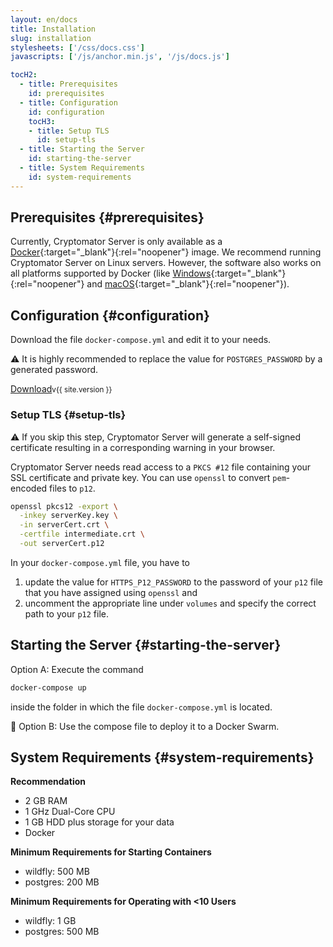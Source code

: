 ```yaml
---
layout: en/docs
title: Installation
slug: installation
stylesheets: ['/css/docs.css']
javascripts: ['/js/anchor.min.js', '/js/docs.js']

tocH2:
  - title: Prerequisites
    id: prerequisites
  - title: Configuration
    id: configuration
    tocH3:
    - title: Setup TLS
      id: setup-tls
  - title: Starting the Server
    id: starting-the-server
  - title: System Requirements
    id: system-requirements
---
```

## Prerequisites {#prerequisites}
Currently, Cryptomator Server is only available as a [Docker](https://www.docker.com/){:target="_blank"}{:rel="noopener"} image. We recommend running Cryptomator Server on Linux servers. However, the software also works on all platforms supported by Docker (like [Windows](https://docs.docker.com/docker-for-windows/){:target="_blank"}{:rel="noopener"} and [macOS](https://docs.docker.com/docker-for-mac/){:target="_blank"}{:rel="noopener"}).

## Configuration {#configuration}
Download the file `docker-compose.yml` and edit it to your needs.

:warning: It is highly recommended to replace the value for `POSTGRES_PASSWORD` by a generated password.

<a class="btn btn-outline-primary" href="/assets/docker-compose.yml" download="docker-compose.yml">Download</a><small class="text-muted ml-2">v{{ site.version }}</small>

### Setup TLS {#setup-tls}
:warning: If you skip this step, Cryptomator Server will generate a self-signed certificate resulting in a corresponding warning in your browser.

Cryptomator Server needs read access to a `PKCS #12` file containing your SSL certificate and private key. You can use `openssl` to convert `pem`-encoded files to `p12`.

```sh
openssl pkcs12 -export \
  -inkey serverKey.key \
  -in serverCert.crt \
  -certfile intermediate.crt \
  -out serverCert.p12
```

In your `docker-compose.yml` file, you have to

1. update the value for `HTTPS_P12_PASSWORD` to the password of your `p12` file that you have assigned using `openssl` and
2. uncomment the appropriate line under `volumes` and specify the correct path to your `p12` file.

## Starting the Server {#starting-the-server}
Option A: Execute the command

```sh
docker-compose up
```

inside the folder in which the file `docker-compose.yml` is located.

:wrench: Option B: Use the compose file to deploy it to a Docker Swarm.

## System Requirements {#system-requirements}
**Recommendation**
* 2 GB RAM
* 1 GHz Dual-Core CPU
* 1 GB HDD plus storage for your data
* Docker

**Minimum Requirements for Starting Containers**
- wildfly: 500 MB
- postgres: 200 MB

**Minimum Requirements for Operating with <10 Users**
- wildfly: 1 GB
- postgres: 500 MB
